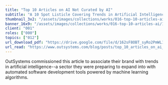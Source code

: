 ```yaml
---
title: "Top 10 Articles on AI Not Curated by AI"
subtitle: "A 10 Spot Listicle Covering Trends in Artificial Intelligence"
thumbnail_3x2: "/assets/images/collections/works/016-top-10-articles-ai/3x2.png"
banner_16x9: "/assets/images/collections/works/016-top-10-articles-ai/16x9.png"
client: "001"
roles: ["000"]
topics: ["012"]
url_download_pdf: "https://drive.google.com/file/d/162sF8OBT_syRo2PmWL1hOcAZjkhbdd1G/view"
url_read: "https://www.outsystems.com/blog/posts/top_10_articles_on_ai_not_curated-_by_ai/"
---
```

OutSystems commissioned this article to associate their brand with trends in artificial intelligence--a sector they were preparing to expand into with automated software development tools powered by machine learning algorithms.
